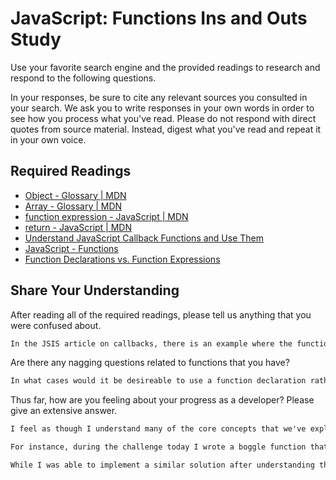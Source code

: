 # JavaScript: Functions Ins and Outs Study

Use your favorite search engine and the provided readings to research and
respond to the following questions.

In your responses, be sure to cite any relevant sources you consulted in your
search. We ask you to write responses in your own words in order to see how you
process what you've read. Please do not respond with direct quotes from source
material. Instead, digest what you've read and repeat it in your own voice.

## Required Readings

-   [Object - Glossary | MDN](https://developer.mozilla.org/en-US/docs/Glossary/Object)
-   [Array - Glossary | MDN](https://developer.mozilla.org/en-US/docs/Glossary/Array)
-   [function expression - JavaScript | MDN](https://developer.mozilla.org/en-US/docs/Web/JavaScript/Reference/Operators/function)
-   [return - JavaScript | MDN](https://developer.mozilla.org/en-US/docs/Web/JavaScript/Reference/Statements/return)
-   [Understand JavaScript Callback Functions and Use Them](http://javascriptissexy.com/understand-javascript-callback-functions-and-use-them)
-   [JavaScript - Functions](http://www.quirksmode.org/js/function.html)
-   [Function Declarations vs. Function Expressions](https://javascriptweblog.wordpress.com/2010/07/06/function-declarations-vs-function-expressions)

## Share Your Understanding

After reading all of the required readings, please tell us anything that you
were confused about.

```md
In the JSIS article on callbacks, there is an example where the function `successCallback()` is defined twice. How does this work?
```

Are there any nagging questions related to functions that you have?

```md
In what cases would it be desireable to use a function declaration rather than a function expression? Are there any cases where it is clearly more advantageous to use declarations or is it just a matter of how a developer chooses to structure their code?
```

Thus far, how are you feeling about your progress as a developer? Please give an
extensive answer.

```md
I feel as though I understand many of the core concepts that we've explored so far. However, I sometimes find myself frustrated when I need to creatively apply those concepts to a problem.

For instance, during the challenge today I wrote a boggle function that was only able to pass the 1/3 tests written for it. After talking to Sam, I saw that he had a much simpler and more elegant solution.

While I was able to implement a similar solution after understanding the concepts behind his function, however, I felt frustrated by having overcomplicated the problem. This is not the first time I have felt this way about code that I have written.
```
